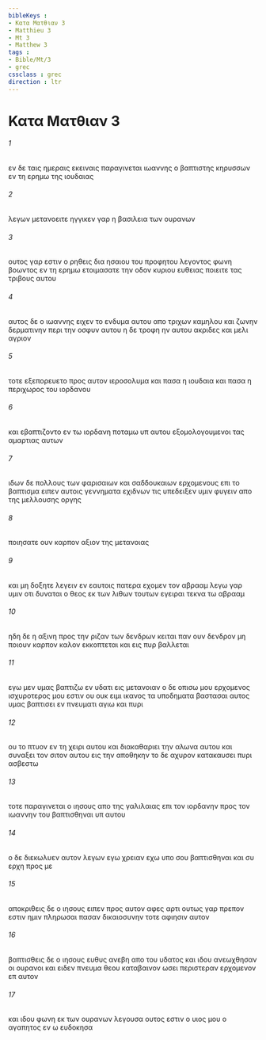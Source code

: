 ```yaml
---
bibleKeys : 
- Κατα Ματθιαν 3
- Matthieu 3
- Mt 3
- Matthew 3
tags : 
- Bible/Mt/3
- grec
cssclass : grec
direction : ltr
---
```


# Κατα Ματθιαν 3

###### 1
εν δε ταις ημεραις εκειναις παραγινεται ιωαννης ο βαπτιστης κηρυσσων εν τη ερημω της ιουδαιας
###### 2
λεγων μετανοειτε ηγγικεν γαρ η βασιλεια των ουρανων
###### 3
ουτος γαρ εστιν ο ρηθεις δια ησαιου του προφητου λεγοντος φωνη βοωντος εν τη ερημω ετοιμασατε την οδον κυριου ευθειας ποιειτε τας τριβους αυτου
###### 4
αυτος δε ο ιωαννης ειχεν το ενδυμα αυτου απο τριχων καμηλου και ζωνην δερματινην περι την οσφυν αυτου η δε τροφη ην αυτου ακριδες και μελι αγριον
###### 5
τοτε εξεπορευετο προς αυτον ιεροσολυμα και πασα η ιουδαια και πασα η περιχωρος του ιορδανου
###### 6
και εβαπτιζοντο εν τω ιορδανη ποταμω υπ αυτου εξομολογουμενοι τας αμαρτιας αυτων
###### 7
ιδων δε πολλους των φαρισαιων και σαδδουκαιων ερχομενους επι το βαπτισμα ειπεν αυτοις γεννηματα εχιδνων τις υπεδειξεν υμιν φυγειν απο της μελλουσης οργης
###### 8
ποιησατε ουν καρπον αξιον της μετανοιας
###### 9
και μη δοξητε λεγειν εν εαυτοις πατερα εχομεν τον αβρααμ λεγω γαρ υμιν οτι δυναται ο θεος εκ των λιθων τουτων εγειραι τεκνα τω αβρααμ
###### 10
ηδη δε η αξινη προς την ριζαν των δενδρων κειται παν ουν δενδρον μη ποιουν καρπον καλον εκκοπτεται και εις πυρ βαλλεται
###### 11
εγω μεν υμας βαπτιζω εν υδατι εις μετανοιαν ο δε οπισω μου ερχομενος ισχυροτερος μου εστιν ου ουκ ειμι ικανος τα υποδηματα βαστασαι αυτος υμας βαπτισει εν πνευματι αγιω και πυρι
###### 12
ου το πτυον εν τη χειρι αυτου και διακαθαριει την αλωνα αυτου και συναξει τον σιτον αυτου εις την αποθηκην το δε αχυρον κατακαυσει πυρι ασβεστω
###### 13
τοτε παραγινεται ο ιησους απο της γαλιλαιας επι τον ιορδανην προς τον ιωαννην του βαπτισθηναι υπ αυτου
###### 14
ο δε διεκωλυεν αυτον λεγων εγω χρειαν εχω υπο σου βαπτισθηναι και συ ερχη προς με
###### 15
αποκριθεις δε ο ιησους ειπεν προς αυτον αφες αρτι ουτως γαρ πρεπον εστιν ημιν πληρωσαι πασαν δικαιοσυνην τοτε αφιησιν αυτον
###### 16
βαπτισθεις δε ο ιησους ευθυς ανεβη απο του υδατος και ιδου ανεωχθησαν οι ουρανοι και ειδεν πνευμα θεου καταβαινον ωσει περιστεραν ερχομενον επ αυτον
###### 17
και ιδου φωνη εκ των ουρανων λεγουσα ουτος εστιν ο υιος μου ο αγαπητος εν ω ευδοκησα
